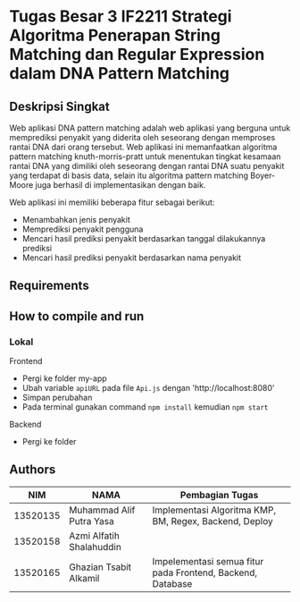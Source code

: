 # Tugas Besar 3 IF2211 Strategi Algoritma Penerapan String Matching dan Regular Expression dalam DNA Pattern Matching

## Deskripsi Singkat

Web aplikasi DNA pattern matching adalah web aplikasi yang berguna untuk memprediksi penyakit yang diderita oleh seseorang dengan memproses rantai DNA dari orang tersebut. Web aplikasi ini memanfaatkan  algoritma pattern matching knuth-morris-pratt untuk menentukan tingkat kesamaan rantai DNA yang dimiliki oleh seseorang dengan rantai DNA suatu penyakit yang terdapat di basis data, selain itu algoritma pattern matching Boyer-Moore juga berhasil di implementasikan dengan baik. 

Web aplikasi ini memiliki beberapa fitur sebagai berikut:
  - Menambahkan jenis penyakit
  - Memprediksi penyakit pengguna
  - Mencari hasil prediksi penyakit berdasarkan tanggal dilakukannya prediksi
  - Mencari hasil prediksi penyakit berdasarkan nama penyakit 

## Requirements

## How to compile and run

### Lokal

Frontend
- Pergi ke folder my-app
- Ubah variable ``` apiURL ``` pada file ``` Api.js ``` dengan 'http://localhost:8080'
- Simpan perubahan
- Pada terminal gunakan command
``` npm install ```
kemudian
``` npm start ```

Backend
- Pergi ke folder 

## Authors

| NIM      | NAMA                          | Pembagian Tugas                                                  |	
|----------|-------------------------------|------------------------------------------------------------------|
| 13520135 | Muhammad Alif Putra Yasa      | Implementasi Algoritma KMP, BM, Regex, Backend, Deploy           |
| 13520158 | Azmi Alfatih Shalahuddin      |                                                                  |
| 13520165 | Ghazian Tsabit Alkamil        | Impelementasi semua fitur pada Frontend, Backend, Database       |
